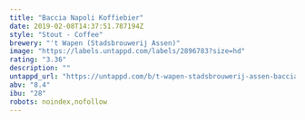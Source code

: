 ```yaml
---
title: "Baccia Napoli Koffiebier"
date: 2019-02-08T14:37:51.787194Z
style: "Stout - Coffee"
brewery: "'t Wapen (Stadsbrouwerij Assen)"
image: "https://labels.untappd.com/labels/2896783?size=hd"
rating: "3.36"
description: ""
untappd_url: "https://untappd.com/b/t-wapen-stadsbrouwerij-assen-baccia-napoli-koffiebier/2896783"
abv: "8.4"
ibu: "28"
robots: noindex,nofollow
---
```

